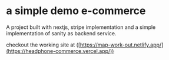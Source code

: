 # a simple demo e-commerce 
A project built with nextjs, stripe implementation and a simple implementation of sanity as backend service.

checkout the working site at ([https://map-work-out.netlify.app/](https://headphone-commerce.vercel.app/))


